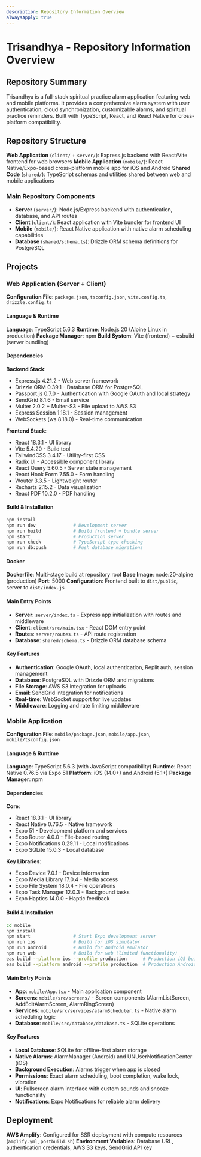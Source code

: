 ```yaml
---
description: Repository Information Overview
alwaysApply: true
---
```


# Trisandhya - Repository Information Overview

## Repository Summary
Trisandhya is a full-stack spiritual practice alarm application featuring web and mobile platforms. It provides a comprehensive alarm system with user authentication, cloud synchronization, customizable alarms, and spiritual practice reminders. Built with TypeScript, React, and React Native for cross-platform compatibility.

## Repository Structure
**Web Application** (`client/` + `server/`): Express.js backend with React/Vite frontend for web browsers
**Mobile Application** (`mobile/`): React Native/Expo-based cross-platform mobile app for iOS and Android
**Shared Code** (`shared/`): TypeScript schemas and utilities shared between web and mobile applications

### Main Repository Components
- **Server** (`server/`): Node.js/Express backend with authentication, database, and API routes
- **Client** (`client/`): React application with Vite bundler for frontend UI
- **Mobile** (`mobile/`): React Native application with native alarm scheduling capabilities
- **Database** (`shared/schema.ts`): Drizzle ORM schema definitions for PostgreSQL

## Projects

### Web Application (Server + Client)
**Configuration File**: `package.json`, `tsconfig.json`, `vite.config.ts`, `drizzle.config.ts`

#### Language & Runtime
**Language**: TypeScript 5.6.3
**Runtime**: Node.js 20 (Alpine Linux in production)
**Package Manager**: npm
**Build System**: Vite (frontend) + esbuild (server bundling)

#### Dependencies
**Backend Stack**:
- Express.js 4.21.2 - Web server framework
- Drizzle ORM 0.39.1 - Database ORM for PostgreSQL
- Passport.js 0.7.0 - Authentication with Google OAuth and local strategy
- SendGrid 8.1.6 - Email service
- Multer 2.0.2 + Multer-S3 - File upload to AWS S3
- Express Session 1.18.1 - Session management
- WebSockets (ws 8.18.0) - Real-time communication

**Frontend Stack**:
- React 18.3.1 - UI library
- Vite 5.4.20 - Build tool
- TailwindCSS 3.4.17 - Utility-first CSS
- Radix UI - Accessible component library
- React Query 5.60.5 - Server state management
- React Hook Form 7.55.0 - Form handling
- Wouter 3.3.5 - Lightweight router
- Recharts 2.15.2 - Data visualization
- React PDF 10.2.0 - PDF handling

#### Build & Installation
```bash
npm install
npm run dev              # Development server
npm run build            # Build frontend + bundle server
npm start                # Production server
npm run check            # TypeScript type checking
npm run db:push          # Push database migrations
```

#### Docker
**Dockerfile**: Multi-stage build at repository root
**Base Image**: node:20-alpine (production)
**Port**: 5000
**Configuration**: Frontend built to `dist/public`, server to `dist/index.js`

#### Main Entry Points
- **Server**: `server/index.ts` - Express app initialization with routes and middleware
- **Client**: `client/src/main.tsx` - React DOM entry point
- **Routes**: `server/routes.ts` - API route registration
- **Database**: `shared/schema.ts` - Drizzle ORM database schema

#### Key Features
- **Authentication**: Google OAuth, local authentication, Replit auth, session management
- **Database**: PostgreSQL with Drizzle ORM and migrations
- **File Storage**: AWS S3 integration for uploads
- **Email**: SendGrid integration for notifications
- **Real-time**: WebSocket support for live updates
- **Middleware**: Logging and rate limiting middleware

### Mobile Application
**Configuration File**: `mobile/package.json`, `mobile/app.json`, `mobile/tsconfig.json`

#### Language & Runtime
**Language**: TypeScript 5.6.3 (with JavaScript compatibility)
**Runtime**: React Native 0.76.5 via Expo 51
**Platform**: iOS (14.0+) and Android (5.1+)
**Package Manager**: npm

#### Dependencies
**Core**:
- React 18.3.1 - UI library
- React Native 0.76.5 - Native framework
- Expo 51 - Development platform and services
- Expo Router 4.0.0 - File-based routing
- Expo Notifications 0.29.11 - Local notifications
- Expo SQLite 15.0.3 - Local database

**Key Libraries**:
- Expo Device 7.0.1 - Device information
- Expo Media Library 17.0.4 - Media access
- Expo File System 18.0.4 - File operations
- Expo Task Manager 12.0.3 - Background tasks
- Expo Haptics 14.0.0 - Haptic feedback

#### Build & Installation
```bash
cd mobile
npm install
npm start                # Start Expo development server
npm run ios              # Build for iOS simulator
npm run android          # Build for Android emulator
npm run web              # Build for web (limited functionality)
eas build --platform ios --profile production      # Production iOS build
eas build --platform android --profile production  # Production Android build
```

#### Main Entry Points
- **App**: `mobile/App.tsx` - Main application component
- **Screens**: `mobile/src/screens/` - Screen components (AlarmListScreen, AddEditAlarmScreen, AlarmRingScreen)
- **Services**: `mobile/src/services/alarmScheduler.ts` - Native alarm scheduling logic
- **Database**: `mobile/src/database/database.ts` - SQLite operations

#### Key Features
- **Local Database**: SQLite for offline-first alarm storage
- **Native Alarms**: AlarmManager (Android) and UNUserNotificationCenter (iOS)
- **Background Execution**: Alarms trigger when app is closed
- **Permissions**: Exact alarm scheduling, boot completion, wake lock, vibration
- **UI**: Fullscreen alarm interface with custom sounds and snooze functionality
- **Notifications**: Expo Notifications for reliable alarm delivery

## Deployment
**AWS Amplify**: Configured for SSR deployment with compute resources (`amplify.yml`, `postbuild.sh`)
**Environment Variables**: Database URL, authentication credentials, AWS S3 keys, SendGrid API key
